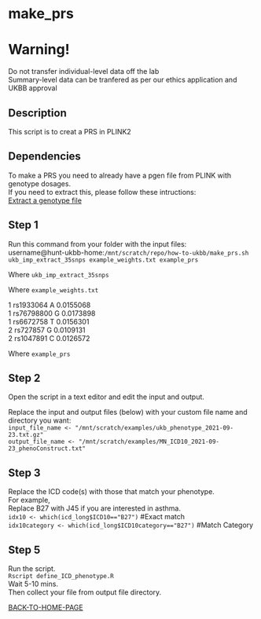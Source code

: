 # make_prs

# Warning!
Do not transfer individual-level data off the lab    
Summary-level data can be tranfered as per our ethics application and UKBB approval   

## Description
This script is to creat a PRS in PLINK2 

## Dependencies
To make a PRS you need to already have a pgen file from PLINK with genotype dosages.    
If you need to extract this, please follow these intructions:        
[Extract a genotype file](https://github.com/hunt-genes/how-to-ukbb/blob/main/extract/extract.md)    

## Step 1
Run this command from your folder with the input files:     
username@hunt-ukbb-home:`/mnt/scratch/repo/how-to-ukbb/make_prs.sh ukb_imp_extract_35snps example_weights.txt example_prs`

Where `ukb_imp_extract_35snps`    

Where `example_weights.txt`    

1	rs1933064	A	0.0155068    
1	rs76798800	G	0.0173898    
1	rs6672758	T	0.0156301    
2	rs727857	G	0.0109131    
2	rs1047891	C	0.0126572    

Where `example_prs`    

## Step 2
Open the script in a text editor and edit the input and output.     

Replace the input and output files (below) with your custom file name and directory you want:      
`input_file_name <- "/mnt/scratch/examples/ukb_phenotype_2021-09-23.txt.gz"`    
`output_file_name <- "/mnt/scratch/examples/MN_ICD10_2021-09-23_phenoConstruct.txt"`     

## Step 3
Replace the ICD code(s) with those that match your phenotype.  
For example,     
Replace B27 with J45 if you are interested in asthma.    
`idx10 <- which(icd_long$ICD10=="B27")` #Exact match    
`idx10category <- which(icd_long$ICD10category=="B27")` #Match Category     

## Step 5
Run the script.   
`Rscript define_ICD_phenotype.R`    
Wait 5-10 mins.   
Then collect your file from output file directory.     

[BACK-TO-HOME-PAGE](https://github.com/benbrumpton/how-to-ukbb)
